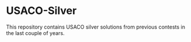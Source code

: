 # USACO-Silver
This repository contains USACO silver solutions from previous contests in the last couple of years.
